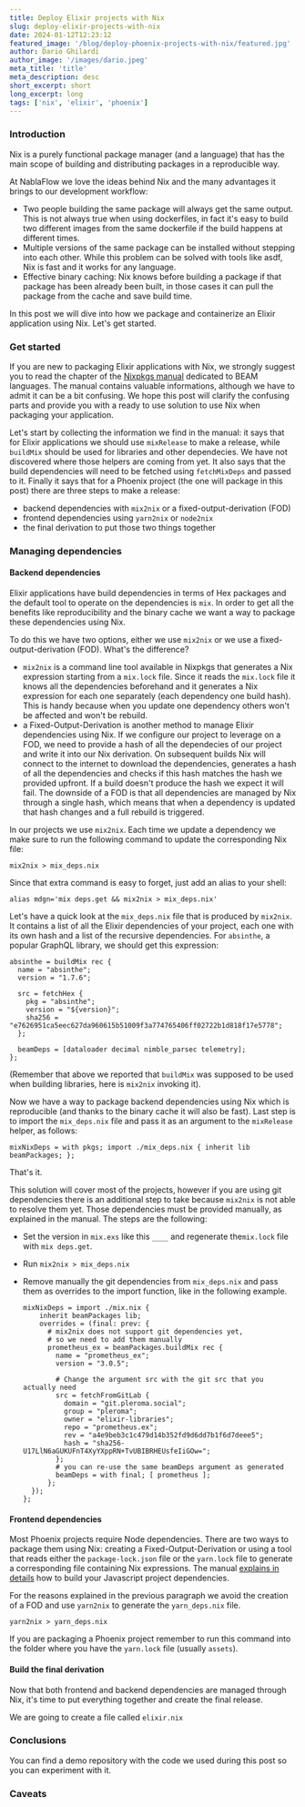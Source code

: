 ```yaml
---
title: Deploy Elixir projects with Nix
slug: deploy-elixir-projects-with-nix
date: 2024-01-12T12:23:12
featured_image: '/blog/deploy-phoenix-projects-with-nix/featured.jpg'
author: Dario Ghilardi
author_image: '/images/dario.jpeg'
meta_title: 'title'
meta_description: desc
short_excerpt: short
long_excerpt: long
tags: ['nix', 'elixir', 'phoenix']
---
```


### Introduction

Nix is a purely functional package manager (and a language) that has the main scope of building and distributing packages in a reproducible way.

At NablaFlow we love the ideas behind Nix and the many advantages it brings to our development workflow:

- Two people building the same package will always get the same output. This is not always true when using dockerfiles, in fact it's easy to build two different images from the same dockerfile if the build happens at different times.
- Multiple versions of the same package can be installed without stepping into each other. While this problem can be solved with tools like asdf, Nix is fast and it works for any language.
- Effective binary caching: Nix knows before building a package if that package has been already been built, in those cases it can pull the package from the cache and save build time.

In this post we will dive into how we package and containerize an Elixir application using Nix. Let's get started.

### Get started

If you are new to packaging Elixir applications with Nix, we strongly suggest you to read the chapter of the [Nixpkgs manual](https://nixos.org/manual/nixpkgs/stable/#sec-beam) dedicated to BEAM languages. The manual contains valuable informations, although we have to admit it can be a bit confusing. We hope this post will clarify the confusing parts and provide you with a ready to use solution to use Nix when packaging your application.

Let's start by collecting the information we find in the manual: it says that for Elixir applications we should use `mixRelease` to make a release, while `buildMix` should be used for libraries and other dependecies. We have not discovered where those helpers are coming from yet.
It also says that the build dependencies will need to be fetched using `fetchMixDeps` and passed to it. Finally it says that for a Phoenix project (the one will package in this post) there are three steps to make a release:

- backend dependencies with `mix2nix` or a fixed-output-derivation (FOD)
- frontend dependencies using `yarn2nix` or `node2nix`
- the final derivation to put those two things together

### Managing dependencies

#### Backend dependencies

Elixir applications have build dependencies in terms of Hex packages and the default tool to operate on the dependencies is `mix`. In order to get all the benefits like reproducibility and the binary cache we want a way to package these dependencies using Nix.

To do this we have two options, either we use `mix2nix` or we use a fixed-output-derivation (FOD). What's the difference?

- `mix2nix` is a command line tool available in Nixpkgs that generates a Nix expression starting from a `mix.lock` file. Since it reads the `mix.lock` file it knows all the dependencies beforehand and it generates a Nix expression for each one separately (each dependency one build hash). This is handy because when you update one dependency others won't be affected and won't be rebuild.
- a Fixed-Output-Derivation is another method to manage Elixir dependencies using Nix. If we configure our project to leverage on a FOD, we need to provide a hash of all the dependecies of our project and write it into our Nix derivation. On subsequent builds Nix will connect to the internet to download the dependencies, generates a hash of all the dependencies and checks if this hash matches the hash we provided upfront. If a build doesn't produce the hash we expect it will fail. The downside of a FOD is that all dependencies are managed by Nix through a single hash, which means that when a dependency is updated that hash changes and a full rebuild is triggered.

In our projects we use `mix2nix`. Each time we update a dependency we make sure to run the following command to update the corresponding Nix file:

```
mix2nix > mix_deps.nix
```

Since that extra command is easy to forget, just add an alias to your shell:

```
alias mdgn='mix deps.get && mix2nix > mix_deps.nix'
```

Let's have a quick look at the `mix_deps.nix` file that is produced by `mix2nix`. It contains a list of all the Elixir dependencies of your project, each one with its own hash and a list of the recursive dependencies. For `absinthe`, a popular GraphQL library, we should get this expression:

```
absinthe = buildMix rec {
  name = "absinthe";
  version = "1.7.6";

  src = fetchHex {
    pkg = "absinthe";
    version = "${version}";
    sha256 = "e7626951ca5eec627da960615b51009f3a774765406ff02722b1d818f17e5778";
  };

  beamDeps = [dataloader decimal nimble_parsec telemetry];
};
```

(Remember that above we reported that `buildMix` was supposed to be used when building libraries, here is `mix2nix` invoking it).

Now we have a way to package backend dependencies using Nix which is reproducible (and thanks to the binary cache it will also be fast). Last step is to import the `mix_deps.nix` file and pass it as an argument to the `mixRelease` helper, as follows:

```
mixNixDeps = with pkgs; import ./mix_deps.nix { inherit lib beamPackages; };
```

That's it.

This solution will cover most of the projects, however if you are using git dependencies there is an additional step to take because `mix2nix` is not able to resolve them yet. Those dependencies must be provided manually, as explained in the manual. The steps are the following:

- Set the version in `mix.exs` like this `____` and regenerate the`mix.lock` file with `mix deps.get`.

- Run `mix2nix > mix_deps.nix`

- Remove manually the git dependencies from `mix_deps.nix` and pass them as overrides to the import function, like in the following example.

  ```
  mixNixDeps = import ./mix.nix {
      inherit beamPackages lib;
      overrides = (final: prev: {
        # mix2nix does not support git dependencies yet,
        # so we need to add them manually
        prometheus_ex = beamPackages.buildMix rec {
          name = "prometheus_ex";
          version = "3.0.5";

          # Change the argument src with the git src that you actually need
          src = fetchFromGitLab {
            domain = "git.pleroma.social";
            group = "pleroma";
            owner = "elixir-libraries";
            repo = "prometheus.ex";
            rev = "a4e9beb3c1c479d14b352fd9d6dd7b1f6d7deee5";
            hash = "sha256-U17LlN6aGUKUFnT4XyYXppRN+TvUBIBRHEUsfeIiGOw=";
          };
          # you can re-use the same beamDeps argument as generated
          beamDeps = with final; [ prometheus ];
        };
    });
  };
  ```

#### Frontend dependencies

Most Phoenix projects require Node dependencies. There are two ways to package them using Nix: creating a Fixed-Output-Derivation or using a tool that reads either the `package-lock.json` file or the `yarn.lock` file to generate a corresponding file containing Nix expressions. The manual [explains in details](https://nixos.org/manual/nixpkgs/stable/#javascript-tool-specific) how to build your Javascript project dependencies.

For the reasons explained in the previous paragraph we avoid the creation of a FOD and use `yarn2nix` to generate the `yarn_deps.nix` file.

```
yarn2nix > yarn_deps.nix
```

If you are packaging a Phoenix project remember to run this command into the folder where you have the `yarn.lock` file (usually `assets`).

#### Build the final derivation

Now that both frontend and backend dependencies are managed through Nix, it's time to put everything together and create the final release.

We are going to create a file called `elixir.nix`

### Conclusions

You can find a demo repository with the code we used during this post so you can experiment with it.

### Caveats
